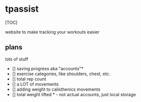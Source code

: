 # tpassist

[TOC]

website to make tracking your workouts easier

## plans
lots of stuff
- [] saving progress aka "accounts"*
- [] exercise categories, like shoulders, chest, etc.
- [] total rep count
- [] a LOT of movements
- [] adding weight to calisthenics movements
- [] total weight lifted
\* - not actual accounts, just local storage
